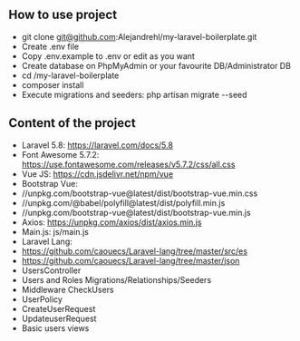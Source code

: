 ## How to use project

- git clone git@github.com:Alejandrehl/my-laravel-boilerplate.git
- Create .env file
- Copy .env.example to .env or edit as you want
- Create database on PhpMyAdmin or your favourite DB/Administrator DB
- cd /my-laravel-boilerplate
- composer install
- Execute migrations and seeders: php artisan migrate --seed 

## Content of the project

- Laravel 5.8: https://laravel.com/docs/5.8
- Font Awesome 5.7.2: https://use.fontawesome.com/releases/v5.7.2/css/all.css
- Vue JS: https://cdn.jsdelivr.net/npm/vue
- Bootstrap Vue: 
- //unpkg.com/bootstrap-vue@latest/dist/bootstrap-vue.min.css
- //unpkg.com/@babel/polyfill@latest/dist/polyfill.min.js
- //unpkg.com/bootstrap-vue@latest/dist/bootstrap-vue.min.js
- Axios: https://unpkg.com/axios/dist/axios.min.js
- Main.js: js/main.js
- Laravel Lang:
- https://github.com/caouecs/Laravel-lang/tree/master/src/es
- https://github.com/caouecs/Laravel-lang/tree/master/json
- UsersController
- Users and Roles Migrations/Relationships/Seeders
- Middleware CheckUsers
- UserPolicy
- CreateUserRequest
- UpdateuserRequest 
- Basic users views 
